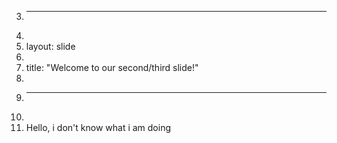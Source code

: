 3.	---
4.	
5.	layout: slide
6.	
7.	title: "Welcome to our second/third slide!"
8.	
9.	---
10.	
11.	Hello, i don't know what i am doing

